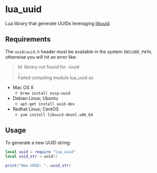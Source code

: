 # lua_uuid

Lua library that generate UUIDs leveraging [libuuid](http://linux.die.net/man/3/libuuid).

## Requirements

The `uuid/uuid.h` header must be available in the system `INCLUDE_PATH`, otherwise you will hit an error like:

> ld: library not found for -luuid  
> …  
> Failed compiling module lua_uuid.so

* Mac OS X
  * `brew install ossp-uuid`
* Debian Linux; Ubuntu
  * `apt-get install uuid-dev`
* Redhat Linux; CentOS
  * `yum install libuuid-devel.x86_64`


## Usage

To generate a new UUID string:

```lua
local uuid = require "lua_uuid"
local uuid_str = uuid()

print("New UUID: "..uuid_str)
```
